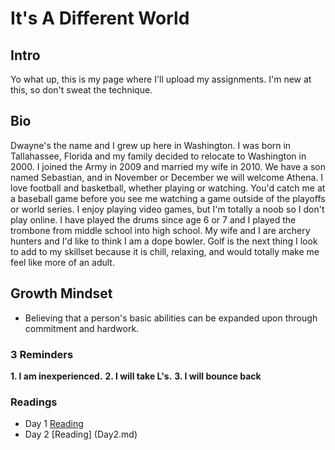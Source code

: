 # It's A Different World
## Intro
Yo what up, this is my page where I'll upload my assignments. I'm new at this, so don't sweat the technique.

## Bio
Dwayne's the name and I grew up here in Washington. I was born in Tallahassee, Florida and my family decided to relocate to Washington in 2000. I joined the Army in 2009 and married my wife in 2010. We have a son named Sebastian, and in November or December we will welcome Athena. I love football and basketball, whether playing or watching. You'd catch me at a baseball game before you see me watching a game outside of the playoffs or world series. I enjoy playing video games, but I'm totally a noob so I don't play online. I have played the drums since age 6 or 7 and I played the trombone from middle school into high school. My wife and I are archery hunters and I'd like to think I am a dope bowler. Golf is the next thing I look to add to my skillset because it is chill, relaxing, and would totally make me feel like more of an adult.

## Growth Mindset
* Believing that a person's basic abilities can be expanded upon through commitment and hardwork.

### 3 Reminders

**1. I am inexperienced.**
**2. I will take L's.**
**3. I will bounce back**

### Readings
* Day 1 [Reading](Day1.md)
* Day 2 [Reading] (Day2.md)
